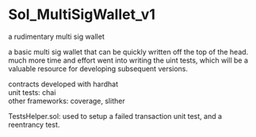 # Sol_MultiSigWallet_v1
a rudimentary multi sig wallet<br>

a basic multi sig wallet that can be quickly written off the top of the head.
much more time and effort went into writing the uint tests, which will be a valuable resource for developing subsequent versions.<br>

contracts developed with hardhat<br>
unit tests: chai<br>
other frameworks: coverage, slither<br>

TestsHelper.sol: used to setup a failed transaction unit test, and a reentrancy test.<br>
